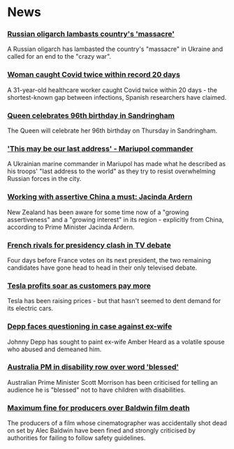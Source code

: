 # News
### [Russian oligarch lambasts country's 'massacre'](https://www.bbc.com/news/business-61163546)
A Russian oligarch has lambasted the country's "massacre" in Ukraine and called for an end to the "crazy war". 
### [Woman caught Covid twice within record 20 days](https://www.bbc.com/news/health-61161529)
A 31-year-old healthcare worker caught Covid twice within 20 days - the shortest-known gap between infections, Spanish researchers have claimed. 
### [Queen celebrates 96th birthday in Sandringham](https://www.bbc.com/news/uk-61167593)
The Queen will celebrate her 96th birthday on Thursday in Sandringham. 
### ['This may be our last address' - Mariupol commander](https://www.bbc.com/news/world-europe-61159812)
A Ukrainian marine commander in Mariupol has made what he described as his troops' "last address to the world" as they try to resist overwhelming Russian forces in the city.
### [Working with assertive China a must: Jacinda Ardern](https://www.bbc.com/news/world-asia-61160207)
New Zealand has been aware for some time now of a "growing assertiveness" and a "growing interest" in its region - explicitly from China, according to Prime Minister Jacinda Ardern. 
### [French rivals for presidency clash in TV debate](https://www.bbc.com/news/world-europe-61166601)
Four days before France votes on its next president, the two remaining candidates have gone head to head in their only televised debate.
### [Tesla profits soar as customers pay more](https://www.bbc.com/news/business-61170691)
Tesla has been raising prices - but that hasn't seemed to dent demand for its electric cars.
### [Depp faces questioning in case against ex-wife](https://www.bbc.com/news/world-us-canada-61168837)
Johnny Depp has sought to paint ex-wife Amber Heard as a volatile spouse who abused and demeaned him.
### [Australia PM in disability row over word 'blessed'](https://www.bbc.com/news/world-australia-61171449)
Australian Prime Minister Scott Morrison has been criticised for telling an audience he is "blessed" not to have children with disabilities.
### [Maximum fine for producers over Baldwin film death](https://www.bbc.com/news/entertainment-arts-61169495)
The producers of a film whose cinematographer was accidentally shot dead on set by Alec Baldwin have been fined and strongly criticised by authorities for failing to follow safety guidelines.
